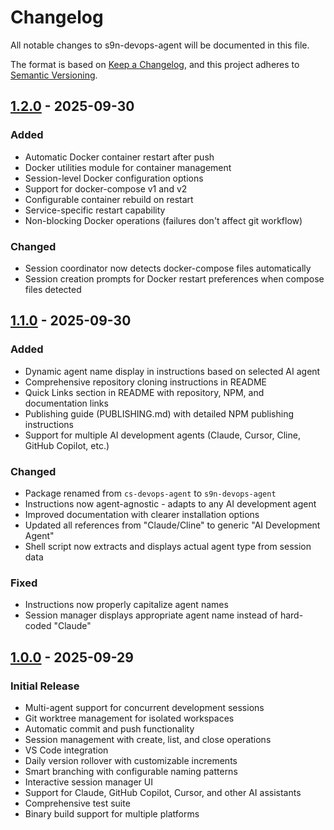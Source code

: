 # Changelog

All notable changes to s9n-devops-agent will be documented in this file.

The format is based on [Keep a Changelog](https://keepachangelog.com/en/1.0.0/),
and this project adheres to [Semantic Versioning](https://semver.org/spec/v2.0.0.html).

## [1.2.0] - 2025-09-30

### Added
- Automatic Docker container restart after push
- Docker utilities module for container management
- Session-level Docker configuration options
- Support for docker-compose v1 and v2
- Configurable container rebuild on restart
- Service-specific restart capability
- Non-blocking Docker operations (failures don't affect git workflow)

### Changed
- Session coordinator now detects docker-compose files automatically
- Session creation prompts for Docker restart preferences when compose files detected

## [1.1.0] - 2025-09-30

### Added
- Dynamic agent name display in instructions based on selected AI agent
- Comprehensive repository cloning instructions in README
- Quick Links section in README with repository, NPM, and documentation links
- Publishing guide (PUBLISHING.md) with detailed NPM publishing instructions
- Support for multiple AI development agents (Claude, Cursor, Cline, GitHub Copilot, etc.)

### Changed
- Package renamed from `cs-devops-agent` to `s9n-devops-agent`
- Instructions now agent-agnostic - adapts to any AI development agent
- Improved documentation with clearer installation options
- Updated all references from "Claude/Cline" to generic "AI Development Agent"
- Shell script now extracts and displays actual agent type from session data

### Fixed
- Instructions now properly capitalize agent names
- Session manager displays appropriate agent name instead of hard-coded "Claude"

## [1.0.0] - 2025-09-29

### Initial Release
- Multi-agent support for concurrent development sessions
- Git worktree management for isolated workspaces
- Automatic commit and push functionality
- Session management with create, list, and close operations
- VS Code integration
- Daily version rollover with customizable increments
- Smart branching with configurable naming patterns
- Interactive session manager UI
- Support for Claude, GitHub Copilot, Cursor, and other AI assistants
- Comprehensive test suite
- Binary build support for multiple platforms

[1.2.0]: https://github.com/SecondBrainAICo/CS_DevOpsAgent/compare/v1.1.0...v1.2.0
[1.1.0]: https://github.com/SecondBrainAICo/CS_DevOpsAgent/compare/v1.0.0...v1.1.0
[1.0.0]: https://github.com/SecondBrainAICo/CS_DevOpsAgent/releases/tag/v1.0.0